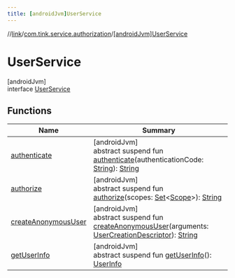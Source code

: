 ```yaml
---
title: [androidJvm]UserService
---
```

//[link](../../../index.html)/[com.tink.service.authorization](../index.html)/[[androidJvm]UserService](index.html)



# UserService



[androidJvm]\
interface [UserService](index.html)



## Functions


| Name | Summary |
|---|---|
| [authenticate](authenticate.html) | [androidJvm]<br>abstract suspend fun [authenticate](authenticate.html)(authenticationCode: [String](https://kotlinlang.org/api/latest/jvm/stdlib/kotlin/-string/index.html)): [String](https://kotlinlang.org/api/latest/jvm/stdlib/kotlin/-string/index.html) |
| [authorize](authorize.html) | [androidJvm]<br>abstract suspend fun [authorize](authorize.html)(scopes: [Set](https://kotlinlang.org/api/latest/jvm/stdlib/kotlin.collections/-set/index.html)&lt;[Scope](../../com.tink.model.user/[android-jvm]-scope/index.html)&gt;): [String](https://kotlinlang.org/api/latest/jvm/stdlib/kotlin/-string/index.html) |
| [createAnonymousUser](create-anonymous-user.html) | [androidJvm]<br>abstract suspend fun [createAnonymousUser](create-anonymous-user.html)(arguments: [UserCreationDescriptor](../[android-jvm]-user-creation-descriptor/index.html)): [String](https://kotlinlang.org/api/latest/jvm/stdlib/kotlin/-string/index.html) |
| [getUserInfo](get-user-info.html) | [androidJvm]<br>abstract suspend fun [getUserInfo](get-user-info.html)(): [UserInfo](../../com.tink.model.user/[android-jvm]-user-info/index.html) |

